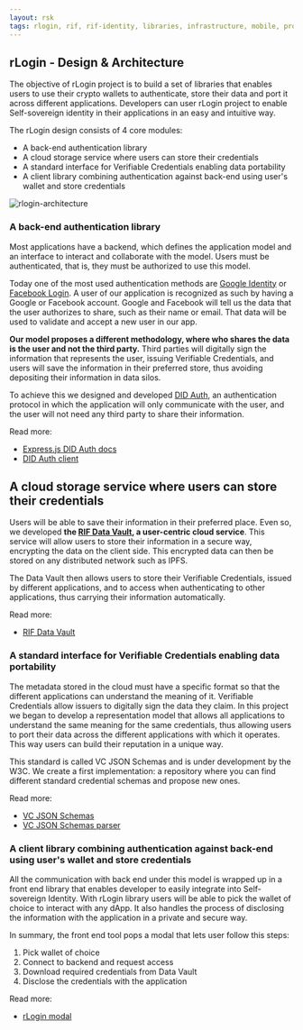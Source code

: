 ```yaml
---
layout: rsk
tags: rlogin, rif, rif-identity, libraries, infrastructure, mobile, protocols, mvp, design, rbtc, defi, decentralized, quick-start, guides, tutorial, networks, dapps, tools, rsk, ethereum, smart-contracts, install, get-started, how-to, mainnet, testnet, contracts, wallets, web3, crypto
---
```


## rLogin - Design & Architecture

The objective of rLogin project is to build a set of libraries that enables users to use their crypto wallets to authenticate, store their data and port it across different applications. Developers can user rLogin project to enable Self-sovereign identity in their applications in an easy and intuitive way.

The rLogin design consists of 4 core modules:

- A back-end authentication library
- A cloud storage service where users can store their credentials
- A standard interface for Verifiable Credentials enabling data portability
- A client library combining authentication against back-end using user's wallet and store credentials

![rlogin-architecture](../assets/rlogin-architecture.jpg)

### A back-end authentication library

Most applications have a backend, which defines the application model and an interface to interact and collaborate with the model. Users must be authenticated, that is, they must be authorized to use this model.

Today one of the most used authentication methods are [Google Identity](https://developers.facebook.com/products/facebook-login/) or [Facebook Login](https://developers.facebook.com/products/facebook-login/). A user of our application is recognized as such by having a Google or Facebook account. Google and Facebook will tell us the data that the user authorizes to share, such as their name or email. That data will be used to validate and accept a new user in our app.

**Our model proposes a different methodology, where who shares the data is the user and not the third party.** Third parties will digitally sign the information that represents the user, issuing Verifiable Credentials, and users will save the information in their preferred store, thus avoiding depositing their information in data silos.

To achieve this we designed and developed [DID Auth](../../specs/did-auth), an authentication protocol in which the application will only communicate with the user, and the user will not need any third party to share their information.

Read more:
- [Express.js DID Auth docs](../libraries/express-did-auth)
- [DID Auth client](../libraries/did-auth-client)

## A cloud storage service where users can store their credentials

Users will be able to save their information in their preferred place. Even so, we developed **the [RIF Data Vault](../../data-vault), a user-centric cloud service**. This service will allow users to store their information in a secure way, encrypting the data on the client side. This encrypted data can then be stored on any distributed network such as IPFS.

The Data Vault then allows users to store their Verifiable Credentials, issued by different applications, and to access when authenticating to other applications, thus carrying their information automatically.

Read more:

- [RIF Data Vault](../../data-vault)

### A standard interface for Verifiable Credentials enabling data portability

The metadata stored in the cloud must have a specific format so that the different applications can understand the meaning of it. Verifiable Credentials allow issuers to digitally sign the data they claim. In this project we began to develop a representation model that allows all applications to understand the same meaning for the same credentials, thus allowing users to port their data across the different applications with which it operates. This way users can build their reputation in a unique way.

This standard is called VC JSON Schemas and is under development by the W3C. We create a first implementation: a repository where you can find different standard credential schemas and propose new ones.

Read more:
- [VC JSON Schemas](../libraries/vc-json-schemas)
- [VC JSON Schemas parser](../libraries/vc-json-schemas-parser)

### A client library combining authentication against back-end using user's wallet and store credentials

All the communication with back end under this model is wrapped up in a front end library that enables developer to easily integrate into Self-sovereign Identity. With rLogin library users will be able to pick the wallet of choice to interact with any dApp. It also handles the process of disclosing the information with the application in a private and secure way.

In summary, the front end tool pops a modal that lets user follow this steps:

1. Pick wallet of choice
2. Connect to backend and request access
3. Download required credentials from Data Vault
4. Disclose the credentials with the application

Read more:

- [rLogin modal](../libraries/modal)
